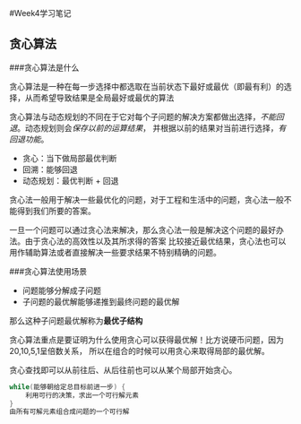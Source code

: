 #Week4学习笔记

## 贪心算法

###贪心算法是什么

贪心算法是一种在每一步选择中都选取在当前状态下最好或最优（即最有利）的选择，从而希望导致结果是全局最好或最优的算法

贪心算法与动态规划的不同在于它对每个子问题的解决方案都做出选择，*不能回退*。动态规划则会*保存以前的运算结果*，
并根据以前的结果对当前进行选择，*有回退功能*。

- 贪心：当下做局部最优判断
- 回溯：能够回退
- 动态规划：最优判断 + 回退

贪心法一般用于解决一些最优化的问题，对于工程和生活中的问题，贪心法一般不能得到我们所要的答案。

一旦一个问题可以通过贪心法来解决，那么贪心法一般是解决这个问题的最好办法。由于贪心法的高效性以及其所求得的答案
比较接近最优结果，贪心法也可以用作辅助算法或者直接解决一些要求结果不特别精确的问题。

###贪心算法使用场景

- 问题能够分解成子问题
- 子问题的最优解能够递推到最终问题的最优解

那么这种子问题最优解称为**最优子结构**

贪心算法重点是要证明为什么使用贪心可以获得最优解！比方说硬币问题，因为20,10,5,1呈倍数关系，
所以在组合的时候可以用贪心来取得局部的最优解。

贪心查找即可以从前往后、从后往前也可以从某个局部开始贪心。

```java
while(能够朝给定总目标前进一步) {
    利用可行的决策，求出一个可行解元素
}
由所有可解元素组合成问题的一个可行解
```
